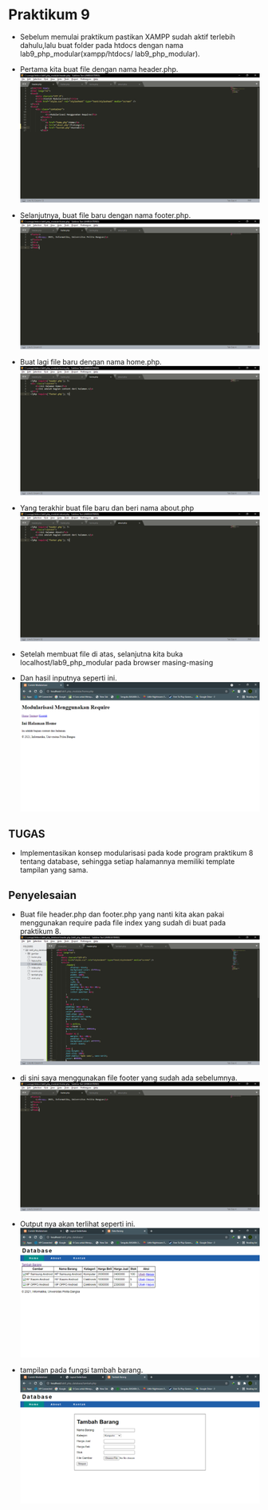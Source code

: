 # Praktikum 9
- Sebelum memulai praktikum pastikan XAMPP sudah aktif terlebih dahulu,lalu buat folder pada htdocs dengan nama lab9_php_modular(xampp/htdocs/ lab9_php_modular).
- Pertama kita buat file dengan nama header.php.
![a1](https://github.com/kannahs/Lab9web/blob/master/image/a1.PNG?raw=true)

- Selanjutnya, buat file baru dengan nama footer.php.
![a2](https://github.com/kannahs/Lab9web/blob/master/image/a2.PNG?raw=true)

- Buat lagi file baru dengan nama home.php.
![a3](https://github.com/kannahs/Lab9web/blob/master/image/a3.PNG?raw=true)

- Yang terakhir buat file baru dan beri nama about.php
![a4](https://github.com/kannahs/Lab9web/blob/master/image/a4.PNG?raw=true)

- Setelah membuat file di atas, selanjutna kita buka localhost/lab9_php_modular pada browser masing-masing
- Dan hasil inputnya seperti ini.
![b1](https://github.com/kannahs/Lab9web/blob/master/image/b1.PNG?raw=true)

## TUGAS
- Implementasikan konsep modularisasi pada kode program praktikum 8 tentang database, sehingga setiap halamannya memiliki template tampilan yang sama.

## Penyelesaian
- Buat file header.php dan footer.php yang nanti kita akan pakai menggunakan require pada file index yang sudah di buat pada praktikum 8.
![a5](https://github.com/kannahs/Lab9web/blob/master/image/a5.PNG?raw=true)

- di sini saya menggunakan file footer yang sudah ada sebelumnya.
![a2](https://github.com/kannahs/Lab9web/blob/master/image/a2.PNG?raw=true)

- Output nya akan terlihat seperti ini.
![b2](https://github.com/kannahs/Lab9web/blob/master/image/b2.PNG?raw=true)

- tampilan pada fungsi tambah barang.
![b3](https://github.com/kannahs/Lab9web/blob/master/image/b3.PNG?raw=true)


